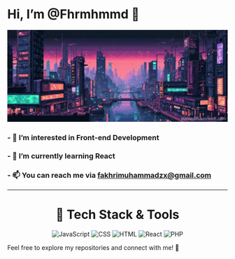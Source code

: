 # Hi, I’m @Fhrmhmmd 👋

![art](https://github.com/Fhrmhmmd/Fhrmhmmd/blob/main/art.jpg)

<h3>- 👀 I’m interested in <strong>Front-end Development</strong></h3>
<h3>- 🌱 I’m currently learning <strong>React</strong></h3>
<h3>- 📫 You can reach me via <a href="mailto:fakhrimuhammadzx@gmail.com">fakhrimuhammadzx@gmail.com</a></h3>

<hr>
<h1 align="center">🚀 Tech Stack & Tools</h1>
<p align="center">
  <img src="https://img.shields.io/badge/JavaScript-000000?logo=javascript&logoColor=F7DF1E" alt="JavaScript" width="50" />
  <img src="https://img.shields.io/badge/CSS-2965F1?logo=css3&logoColor=white" alt="CSS" width="50" />
  <img src="https://img.shields.io/badge/HTML-E34F26?logo=html5&logoColor=white" alt="HTML" width="50" />
  <img src="https://img.shields.io/badge/React-61DAFB?logo=react&logoColor=black" alt="React" width="50" />
  <img src="https://img.shields.io/badge/PHP-777BB4?logo=php&logoColor=white" alt="PHP" width="50" />
</p>

Feel free to explore my repositories and connect with me! 🤝

